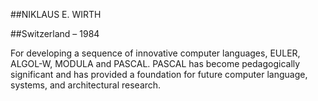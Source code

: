##NIKLAUS E. WIRTH

##Switzerland – 1984

For developing a sequence of innovative computer languages, EULER, ALGOL-W, MODULA and PASCAL. PASCAL has become pedagogically significant and has provided a foundation for future computer language, systems, and architectural research.
